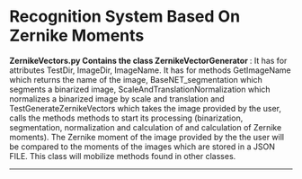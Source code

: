 # Recognition System Based On Zernike Moments


<b> ZernikeVectors.py Contains the class   ZernikeVectorGenerator </b> : It has for attributes TestDir, ImageDir, ImageName. It has for methods GetImageName which returns the name of the image, BaseNET_segmentation which segments a binarized image, ScaleAndTranslationNormalization which normalizes a binarized image by scale and translation and TestGenerateZernikeVectors which takes the image provided by the user, calls the methods methods to start its processing (binarization, segmentation, normalization and calculation of and calculation of Zernike moments). The Zernike moment of the image provided by the the user will be compared to the moments of the images which are stored in a JSON FILE. This class will mobilize methods found in other classes.

<hr>

